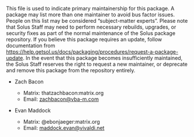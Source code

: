 This file is used to indicate primary maintainership for this package. A package may list more than one maintainer to avoid bus factor issues. People on this list may be considered “subject-matter experts”. Please note that Solus Staff may need to perform necessary rebuilds, upgrades, or security fixes as part of the normal maintenance of the Solus package repository. If you believe this package requires an update, follow documentation from https://help.getsol.us/docs/packaging/procedures/request-a-package-update. In the event that this package becomes insufficiently maintained, the Solus Staff reserves the right to request a new maintainer, or deprecate and remove this package from the repository entirely.

- Zach Bacon
  - Matrix: thatzachbacon:matrix.org
  - Email: zachbacon@vba-m.com

- Evan Maddock
  - Matrix: @ebonjaeger:matrix.org
  - Email: maddock.evan@vivaldi.net
